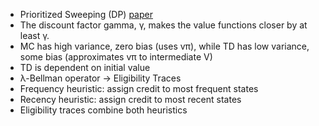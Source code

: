 - Prioritized Sweeping (DP) [paper](https://people.eecs.berkeley.edu/~pabbeel/cs287-fa13/optreadings/MooreAtkeson-1993-prioritized-sweeping.pdf)
- The discount factor gamma, γ, makes the value functions closer by at least γ.
- MC has high variance, zero bias (uses vπ), while TD has low variance, some bias (approximates vπ to intermediate V)
- TD is dependent on initial value
- λ-Bellman operator -> Eligibility Traces
- Frequency heuristic: assign credit to most frequent states
- Recency heuristic: assign credit to most recent states
- Eligibility traces combine both heuristics

